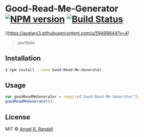 # Good-Read-Me-Generator [![NPM version](https://badge.fury.io/js/Good-Read-Me-Generator.svg)](https://npmjs.org/package/Good-Read-Me-Generator) [![Build Status](https://travis-ci.org/Arandall88/Good-Read-Me-Generator.svg?branch=master)](https://travis-ci.org/Arandall88/Good-Read-Me-Generator)
!(https://avatars3.githubusercontent.com/u/59499644?v=4)
> portfolio

## Installation

```sh
$ npm install --save Good-Read-Me-Generator
```

## Usage

```js
var goodReadMeGenerator = require('Good-Read-Me-Generator');
goodReadMeGenerator();
```

## License

MIT © [Angel R. Randall]()
